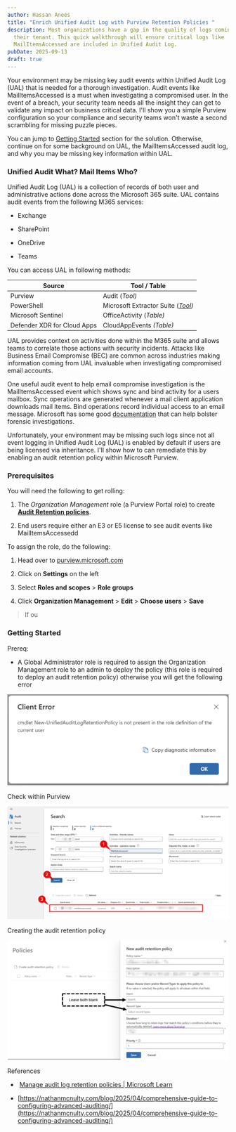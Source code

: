 ```yaml
---
author: Hassan Anees
title: "Enrich Unified Audit Log with Purview Retention Policies "
description: Most organizations have a gap in the quality of logs coming into
  their tenant. This quick walkthrough will ensure critical logs like
  MailItemsAccessed are included in Unified Audit Log.
pubDate: 2025-09-13
draft: true
---
```

Your environment may be missing key audit events within Unified Audit Log (UAL) that is needed for a thorough investigation. Audit events like MailItemsAccessed is a must when investigating a compromised user. In the event of a breach, your security team needs all the insight they can get to validate any impact on business critical data. I'll show you a simple Purview configuration so your compliance and security teams won't waste a second scrambling for missing puzzle pieces.

You can jump to [Getting Started](#getting-started) section for the solution. Otherwise, continue on for some background on UAL, the MailItemsAccessed audit log, and why you may be missing key information within UAL.

### Unified Audit What? Mail Items Who?

Unified Audit Log (UAL) is a collection of records of both user and administrative actions done across the Microsoft 365 suite. UAL contains audit events from the following M365 services:

*   Exchange
    
*   SharePoint
    
*   OneDrive
    
*   Teams
    

You can access UAL in following methods:

| Source | Tool / Table |
| --- | --- |
| Purview | Audit (_Tool)_ |
| PowerShell | Microsoft Extractor Suite ([_Tool_](https://github.com/invictus-ir/Microsoft-Extractor-Suite)_)_ |
| Microsoft Sentinel | OfficeActivity (_Table)_ |
| Defender XDR for Cloud Apps | CloudAppEvents _(Table)_ |

UAL provides context on activities done within the M365 suite and allows teams to correlate those actions with security incidents. Attacks like Business Email Compromise (BEC) are common across industries making information coming from UAL invaluable when investigating compromised email accounts.

One useful audit event to help email compromise investigation is the MailItemsAccessed event which shows sync and bind activity for a users mailbox. Sync operations are generated whenever a mail client application downloads mail items. Bind operations record individual access to an email message. Microsoft has some good [documentation](https://learn.microsoft.com/en-us/purview/audit-log-investigate-accounts) that can help bolster forensic investigations.

Unfortunately, your environment may be missing such logs since not all event logging in Unified Audit Log (UAL) is enabled by default if users are being licensed via inheritance. I'll show how to can remediate this by enabling an audit retention policy within Microsoft Purview.

### **Prerequisites**

You will need the following to get rolling:

1.  The _Organization Management_ role (a Purview Portal role) to create [**Audit Retention policies**](https://learn.microsoft.com/en-us/purview/audit-log-retention-policies).
    
2.  End users require either an E3 or E5 license to see audit events like MailItemsAccessedd
    

To assign the role, do the following:

1.  Head over to [purview.microsoft.com](http://purview.microsoft.com)
    
2.  Click on **Settings** on the left
    
3.  Select **Roles and scopes** \> **Role groups**
    
4.  Click **Organization Management** > **Edit** \> **Choose users** > **Save**
    

> If ou

### Getting Started

Prereq:

*   A Global Administrator role is required to assign the Organization Management role to an admin to deploy the policy (this role is required to deploy an audit retention policy) otherwise you will get the following error
    

![](../../assets/technology/purview-retention-ual/error-creating-policy.png)

Check within Purview

![](../../assets/technology/purview-retention-ual/mailitemsaccessed-purview-audit-tool.png)

Creating the audit retention policy

![](../../assets/technology/purview-retention-ual/audit-retention-policy.png)

References

*    [Manage audit log retention policies | Microsoft Learn](https://learn.microsoft.com/en-us/purview/audit-log-retention-policies) 
    
*   [https://nathanmcnulty.com/blog/2025/04/comprehensive-guide-to-configuring-advanced-auditing/](https://nathanmcnulty.com/blog/2025/04/comprehensive-guide-to-configuring-advanced-auditing/)